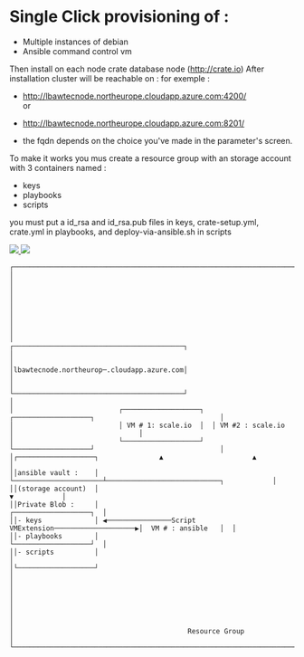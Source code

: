 # Single Click provisioning of :  
- Multiple instances of debian  
- Ansible command control vm  

Then  install on each node crate database node (http://crate.io)
After installation cluster will be reachable on :
for exemple :  
- http://lbawtecnode.northeurope.cloudapp.azure.com:4200/  
or  
- http://lbawtecnode.northeurope.cloudapp.azure.com:8201/  
  
- the fqdn depends on the choice you've made in the parameter's screen.

To make it works you mus create a resource group with an storage account with 3 containers named :  
- keys  
- playbooks  
- scripts  
  
you must put a id_rsa and id_rsa.pub files in keys, crate-setup.yml, crate.yml in playbooks, and deploy-via-ansible.sh in scripts  
   

<a href="https://portal.azure.com/#create/Microsoft.Template/uri/https%3A%2F%2Fraw.githubusercontent.com%2Fherveleclerc%2FTechDaysCampDemo%2Fmaster%2Fansible-stack-driven-lb%2Fazuredeploy.json" target="_blank">
    <img src="http://azuredeploy.net/deploybutton.png"/>
</a>
<a href="http://armviz.io/#/?load=https://raw.githubusercontent.com/herveleclerc/TechDaysCampDemo/master/ansible-stack-driven-lb/azuredeploy.json" target="_blank">
    <img src="http://armviz.io/visualizebutton.png"/>
</a>


    ┌─────────────────────────────────────────────────────────────────────────────────────────────────────┐
    │                                                                                                     │
    │                                                                                                     │
    │                                                                                                     │
    │                                                                                                     │
    │                          ┌──────────────────────────────────────────┐                               │
    │                          │lbawtecnode.northeurop─.cloudapp.azure.com│                               │
    │                          └──────────────────────────────────────────┘                               │
    │                          ┌───────────────────┐  ┌───────────────────┐                               │
    │                          │ VM # 1: scale.io  │  │ VM #2 : scale.io  │                               │
    │                          └───────────────────┘  └───────────────────┘                               │
    │┌───────────────────┐               ▲                      ▲                                         │
    ││ansible vault :    │               └──────────────────────┴────────────────────────────┐            │
    ││(storage account)  │                                                                   ▼            │
    ││Private Blob :     │                                                         ┌───────────────────┐  │
    ││- keys             │ ◀────────────────Script VMExtension────────────────────▶│  VM # : ansible   │  │
    ││- playbooks        │                                                         └───────────────────┘  │
    ││- scripts          │                                                                                │
    │└───────────────────┘                                                                                │
    │                                                                                                     │
    │                                                                                                     │
    │                                                                                                     │
    │                                           Resource Group                                            │
    └─────────────────────────────────────────────────────────────────────────────────────────────────────┘